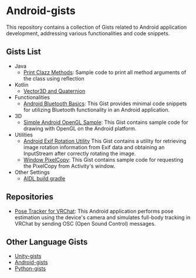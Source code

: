 # Android-gists
This repository contains a collection of Gists related to Android application development, addressing various functionalities and code snippets.

## Gists List
- Java
  - [Print Clazz Methods](https://gist.github.com/t-34400/2c7e195109d603054a2bbca0c9af3cce): Sample code to print all method arguments of the class using reflection
- Kotlin
  - [Vector3D and Quaternion](https://gist.github.com/t-34400/4af1ef1b3e295ff4a0d0cde4545fcfd2)
- Functionalities
  - [Android Bluetooth Basics](https://gist.github.com/t-34400/7c80a06925058f6a1076cbf1d5e8fd29):
    This Gist provides minimal code snippets for utilizing Bluetooth functionality in an Android application.
- 3D
  - [Simple Android OpenGL Sample](https://gist.github.com/t-34400/43e7fdad84a808b97295b1c53943de90):
    This Gist contains sample code for drawing with OpenGL on the Android platform.
- Utilities
  - [Android Exif Rotation Utility](https://gist.github.com/t-34400/517616878e2a92d9d6998983fe4c5940)
    This Gist contains a utility for retrieving image rotation information from Exif data and obtaining an InputStream after correctly rotating the image.
  - [Window PixelCopy](https://gist.github.com/t-34400/fb5e35c55637fa2db495740187b73f79): This Gist contains sample code for requesting the PixelCopy from Activity's window.
- Other Settings
  - [AIDL build gradle](https://gist.github.com/t-34400/1a4b642be45a3b5285fc1661b3413db1)

## Repositories
- [Pose Tracker for VRChat](https://github.com/t-34400/PoseTrackerVRC): This Android application performs pose estimation using the device's camera and simulates full-body tracking in VRChat by sending OSC (Open Sound Control) messages.

## Other Language Gists
- [Unity-gists](https://github.com/t-34400/Unity-gists)
- [Android-gists](https://github.com/t-34400/Android-gists)
- [Python-gists](https://github.com/t-34400/Python-gists)

